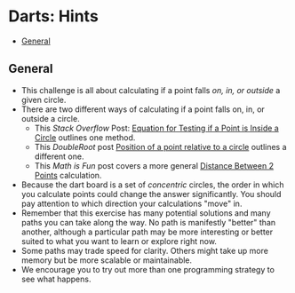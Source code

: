 # Darts: Hints

- [General](#general)

## General

- This challenge is all about calculating if a point falls _on, in, or outside_
  a given circle.
- There are two different ways of calculating if a point falls on, in, or
  outside a circle.
  - This _Stack Overflow_ Post: [Equation for Testing if a Point is Inside a
    Circle][point-circle-equation] outlines one method.
  - This _DoubleRoot_ post [Position of a point relative to a
    circle][point-to-circle] outlines a different one.
  - This _Math is Fun_ post covers a more general [Distance Between 2
    Points][distance-between-two-points] calculation.
- Because the dart board is a set of _concentric_ circles, the order in which
  you calculate points could change the answer significantly. You should pay
  attention to which direction your calculations "move" in.
- Remember that this exercise has many potential solutions and many paths you
  can take along the way. No path is manifestly "better" than another, although
  a particular path may be more interesting or better suited to what you want to
  learn or explore right now.
- Some paths may trade speed for clarity. Others might take up more memory but
  be more scalable or maintainable.
- We encourage you to try out more than one programming strategy to see what
  happens.

[point-circle-equation]:
  https://stackoverflow.com/questions/481144/equation-for-testing-if-a-point-is-inside-a-circle
[point-to-circle]: https://doubleroot.in/lessons/circle/position-of-a-point/
[distance-between-two-points]:
  https://www.mathsisfun.com/algebra/distance-2-points.html
